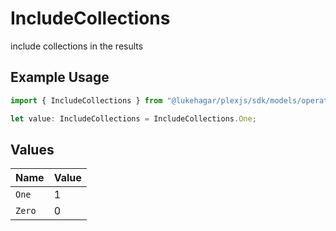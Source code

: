 # IncludeCollections

include collections in the results


## Example Usage

```typescript
import { IncludeCollections } from "@lukehagar/plexjs/sdk/models/operations";

let value: IncludeCollections = IncludeCollections.One;
```

## Values

| Name   | Value  |
| ------ | ------ |
| `One`  | 1      |
| `Zero` | 0      |